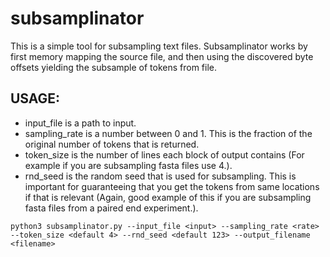 # subsamplinator
This is a simple tool for subsampling text files. Subsamplinator works by first memory mapping the source file, and then using the discovered byte offsets yielding the subsample of tokens from file. 

## USAGE:
* input_file is a path to input.
* sampling_rate is a number between 0 and 1. This is the fraction of the original number of tokens that is returned.
* token_size is the number of lines each block of output contains (For example if you are subsampling fasta files use 4.).
* rnd_seed is the random seed that is used for subsampling. This is important for guaranteeing that you get the tokens from same locations if that is relevant (Again, good example of this if you are subsampling fasta files from a paired end experiment.).
```
python3 subsamplinator.py --input_file <input> --sampling_rate <rate> --token_size <default 4> --rnd_seed <default 123> --output_filename <filename>
```

